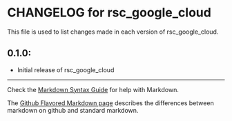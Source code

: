 # CHANGELOG for rsc_google_cloud

This file is used to list changes made in each version of rsc_google_cloud.

## 0.1.0:

* Initial release of rsc_google_cloud

- - -
Check the [Markdown Syntax Guide](http://daringfireball.net/projects/markdown/syntax) for help with Markdown.

The [Github Flavored Markdown page](http://github.github.com/github-flavored-markdown/) describes the differences between markdown on github and standard markdown.
